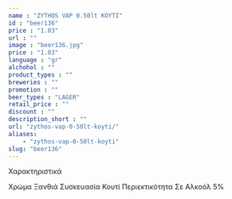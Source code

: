 ```yaml
---
name : "ZYTHOS VAP 0.50lt KOYTI"
id : "beer136"
price : "1.03"
url : ""
image : "beer136.jpg"
price : "1.03"
language : "gr"
alchohol : ""
product_types : ""
breweries : ""
promotion : ""
beer_types : "LAGER"
retail_price : ""
discount : ""
description_short : ""
url: "zythos-vap-0-50lt-koyti/"
aliases: 
    - "zythos-vap-0-50lt-koyti"
slug: "beer136"
---
```


Χαρακτηριστικά

Χρώμα
Ξανθιά
Συσκευασία
Κουτί
Περιεκτικότητα Σε Αλκοόλ
5%